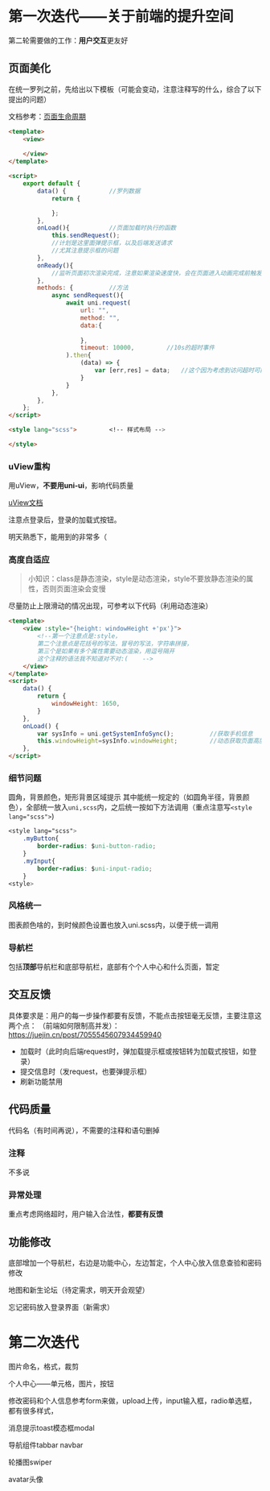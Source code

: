 # 第一次迭代——关于前端的提升空间
第二轮需要做的工作：**用户交互**更友好
## 页面美化
在统一罗列之前，先给出以下模板（可能会变动，注意注释写的什么，综合了以下提出的问题）

文档参考：[页面生命周期](https://uniapp.dcloud.net.cn/tutorial/page.html#lifecycle)
```html
<template>
	<view>
	
	</view>
</template>

<script>
	export default {
		data() {			//罗列数据
			return {

			};
		},
		onLoad(){			//页面加载时执行的函数
			this.sendRequest();
			//计划是这里面弹提示框，以及后端发送请求
			//尤其注意提示框的问题
		},
		onReady(){
			//监听页面初次渲染完成，注意如果渲染速度快，会在页面进入动画完成前触发
		},
		methods: {			//方法
			async sendRequest(){
				await uni.request(
					url: "",
					method: "",
					data:{
						
					},
					timeout: 10000,			//10s的超时事件
				).then{
					(data) => {
						var [err,res] = data;	//这个因为考虑到访问超时可能会处理，后面可能会改
					}
				}
			},
		},
	};
</script>

<style lang="scss">			<!-- 样式布局 -->

</style>
```
### uView重构
用uView，**不要用uni-ui**，影响代码质量

[uView文档](https://www.uviewui.com/components/intro.html)

注意点登录后，登录的加载式按钮。

明天熟悉下，能用到的非常多（
### 高度自适应
> 小知识：class是静态渲染，style是动态渲染，style不要放静态渲染的属性，否则页面渲染会变慢

尽量防止上限滑动的情况出现，可参考以下代码（利用动态渲染）
```html
<template>
	<view :style="{height: windowHeight +'px'}">
		<!--第一个注意点是:style，
		第二个注意点是花括号的写法，冒号的写法，字符串拼接，
		第三个是如果有多个属性需要动态渲染，用逗号隔开 
		这个注释的语法我不知道对不对:(	-->
	</view>
</template>
<script>
	data() {
		return {
			windowHeight: 1650,
		}
	},
	onLoad() {
		var sysInfo = uni.getSystemInfoSync();			//获取手机信息
		this.windowHeight=sysInfo.windowHeight;			//动态获取页面高度
	},
</script>
```
### 细节问题
圆角，背景颜色，矩形背景区域提示
其中能统一规定的（如圆角半径，背景颜色），全部统一放入`uni,scss`内，之后统一按如下方法调用（重点注意写`<style lang="scss">`)
```css
<style lang="scss">
	.myButton{
		border-radius: $uni-button-radio;
	}
	.myInput{
		border-radius: $uni-input-radio;
	}
<style>
```
### 风格统一
图表颜色啥的，到时候颜色设置也放入uni.scss内，以便于统一调用
### 导航栏
包括**顶部**导航栏和底部导航栏，底部有个个人中心和什么页面，暂定
## 交互反馈
具体要求是：用户的每一步操作都要有反馈，不能点击按钮毫无反馈，主要注意这两个点：
（前端如何限制高并发）：https://juejin.cn/post/7055545607934459940
- 加载时（此时向后端request时，弹加载提示框或按钮转为加载式按钮，如登录）
- 提交信息时（发request，也要弹提示框）
- 刷新功能禁用
## 代码质量
代码名（有时间再说），不需要的注释和语句删掉
### 注释
不多说
### 异常处理
重点考虑网络超时，用户输入合法性，**都要有反馈**
## 功能修改
底部增加一个导航栏，右边是功能中心，左边暂定，个人中心放入信息查验和密码修改

地图和新生论坛（待定需求，明天开会观望）

忘记密码放入登录界面（新需求）

# 第二次迭代

图片命名，格式，裁剪



个人中心——单元格，图片，按钮



修改密码和个人信息参考form来做，upload上传，input输入框，radio单选框，都有很多样式，



消息提示toast模态框modal



导航组件tabbar navbar



轮播图swiper



avatar头像
